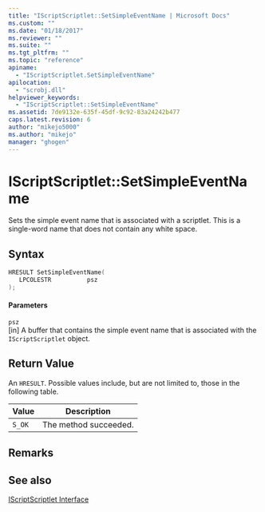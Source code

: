 ```yaml
---
title: "IScriptScriptlet::SetSimpleEventName | Microsoft Docs"
ms.custom: ""
ms.date: "01/18/2017"
ms.reviewer: ""
ms.suite: ""
ms.tgt_pltfrm: ""
ms.topic: "reference"
apiname: 
  - "IScriptScriptlet.SetSimpleEventName"
apilocation: 
  - "scrobj.dll"
helpviewer_keywords: 
  - "IScriptScriptlet::SetSimpleEventName"
ms.assetid: 7de9132e-635f-45df-9c92-83a24242b477
caps.latest.revision: 6
author: "mikejo5000"
ms.author: "mikejo"
manager: "ghogen"
---
```

# IScriptScriptlet::SetSimpleEventName
Sets the simple event name that is associated with a scriptlet. This is a single-word name that does not contain any white space.  
  
## Syntax  
  
```cpp
HRESULT SetSimpleEventName(  
   LPCOLESTR          psz  
);  
```  
  
#### Parameters  
 `psz`  
 [in] A buffer that contains the simple event name that is associated with the `IScriptScriptlet` object.  
  
## Return Value  
 An `HRESULT`. Possible values include, but are not limited to, those in the following table.  
  
|Value|Description|  
|-----------|-----------------|  
|`S_OK`|The method succeeded.|  
  
## Remarks  
  
## See also  
 [IScriptScriptlet Interface](../../winscript/reference/iscriptscriptlet-interface.md)
